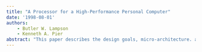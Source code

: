 ```yaml
---
title: "A Processor for a High-Performance Personal Computer"
date: '1998-08-01'
authors: 
    - Butler W. Lampson
    - Kenneth A. Pier
abstract: "This paper describes the design goals, micro-architecture. and implementation of the microprogrammed processor for a compact high-performance personal computer. This computer supports a range of high-level language environments and high bandwidth I/O devices. Besides the processor. it has a cache, a memory map, main storage. and an instruction fetch unit; these are described in other papers. The processor can be shared among 16 microcode tasks, performing microcode context switches on-demand with essentially no overhead. Conditional branches are done without any lookahead or delay. Micro-instructions are fairly tightly encoded and use an interesting variant on control field sharing. The processor implements a large number of internal registers. hardware stacks. acyclic shifter/masker, and an arithmetic/logic unit, together with external data paths for instruction fetching, memory interface, and I/O. in a compact, pipe-lined organization. The machine has a 50 ns microcycle, and can execute a simple macroinstruction in one cycle; the available I/O bandwidth is 640 Mbits/sec. The entire machine. including disk, display and network interfaces, is implemented with approximately 3000 NISI components, mostly EC:. 10K; the processor is about 35% of this. In addition, there are up to 4 storage modules, each with about 300 16K or 64K RAMS and 200 nisi components, for a total of 8 Mbytes. Several prototypes are currently running."
---
```


